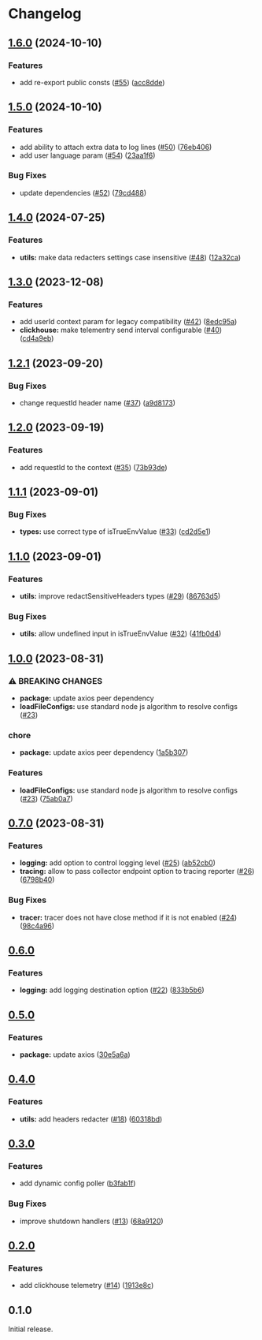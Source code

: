 # Changelog

## [1.6.0](https://github.com/gravity-ui/nodekit/compare/v1.5.0...v1.6.0) (2024-10-10)


### Features

* add re-export public consts ([#55](https://github.com/gravity-ui/nodekit/issues/55)) ([acc8dde](https://github.com/gravity-ui/nodekit/commit/acc8dde5d4e4b210948988fc04e7243df667af85))

## [1.5.0](https://github.com/gravity-ui/nodekit/compare/v1.4.0...v1.5.0) (2024-10-10)


### Features

* add ability to attach extra data to log lines ([#50](https://github.com/gravity-ui/nodekit/issues/50)) ([76eb406](https://github.com/gravity-ui/nodekit/commit/76eb4060fdcea61bb2d9a0f1254287835497ab2c))
* add user language param ([#54](https://github.com/gravity-ui/nodekit/issues/54)) ([23aa1f6](https://github.com/gravity-ui/nodekit/commit/23aa1f6273873807e5a4ee060d278abcc007d7c5))


### Bug Fixes

* update dependencies ([#52](https://github.com/gravity-ui/nodekit/issues/52)) ([79cd488](https://github.com/gravity-ui/nodekit/commit/79cd488ba6ff1a49f69a2b8d5fc2f02735cd8d4f))

## [1.4.0](https://github.com/gravity-ui/nodekit/compare/v1.3.0...v1.4.0) (2024-07-25)


### Features

* **utils:** make data redacters settings case insensitive ([#48](https://github.com/gravity-ui/nodekit/issues/48)) ([12a32ca](https://github.com/gravity-ui/nodekit/commit/12a32cae2a24085279ccd44e0c98c11564410ae9))

## [1.3.0](https://github.com/gravity-ui/nodekit/compare/v1.2.1...v1.3.0) (2023-12-08)


### Features

* add userId context param for legacy compatibility ([#42](https://github.com/gravity-ui/nodekit/issues/42)) ([8edc95a](https://github.com/gravity-ui/nodekit/commit/8edc95aded8fb7a4e96b8924d54c082b33cb3956))
* **clickhouse:** make telementry send interval configurable ([#40](https://github.com/gravity-ui/nodekit/issues/40)) ([cd4a9eb](https://github.com/gravity-ui/nodekit/commit/cd4a9ebe649e5a2c35f93b750a967f1f433fe38c))

## [1.2.1](https://github.com/gravity-ui/nodekit/compare/v1.2.0...v1.2.1) (2023-09-20)


### Bug Fixes

* change requestId header name ([#37](https://github.com/gravity-ui/nodekit/issues/37)) ([a9d8173](https://github.com/gravity-ui/nodekit/commit/a9d8173c9000c5a1b490ba5c3de1e1dea208304d))

## [1.2.0](https://github.com/gravity-ui/nodekit/compare/v1.1.1...v1.2.0) (2023-09-19)


### Features

* add requestId to the context ([#35](https://github.com/gravity-ui/nodekit/issues/35)) ([73b93de](https://github.com/gravity-ui/nodekit/commit/73b93de177279811ce424bcdbf8a1928065919cd))

## [1.1.1](https://github.com/gravity-ui/nodekit/compare/v1.1.0...v1.1.1) (2023-09-01)


### Bug Fixes

* **types:** use correct type of isTrueEnvValue ([#33](https://github.com/gravity-ui/nodekit/issues/33)) ([cd2d5e1](https://github.com/gravity-ui/nodekit/commit/cd2d5e1c92c1daaf1b59afab701fce32fbee8362))

## [1.1.0](https://github.com/gravity-ui/nodekit/compare/v1.0.0...v1.1.0) (2023-09-01)


### Features

* **utils:** improve redactSensitiveHeaders types ([#29](https://github.com/gravity-ui/nodekit/issues/29)) ([86763d5](https://github.com/gravity-ui/nodekit/commit/86763d56306068c05c9aa7bcaeca65492fda64b5))


### Bug Fixes

* **utils:** allow undefined input in isTrueEnvValue ([#32](https://github.com/gravity-ui/nodekit/issues/32)) ([41fb0d4](https://github.com/gravity-ui/nodekit/commit/41fb0d42a65f0f85011c6844a1de50485ccf556d))

## [1.0.0](https://github.com/gravity-ui/nodekit/compare/v0.7.0...v1.0.0) (2023-08-31)


### ⚠ BREAKING CHANGES

* **package:** update axios peer dependency
* **loadFileConfigs:** use standard node js algorithm to resolve configs ([#23](https://github.com/gravity-ui/nodekit/issues/23))

### chore

* **package:** update axios peer dependency ([1a5b307](https://github.com/gravity-ui/nodekit/commit/1a5b307bb70511dae9eab2b064ba7af839db7e52))


### Features

* **loadFileConfigs:** use standard node js algorithm to resolve configs ([#23](https://github.com/gravity-ui/nodekit/issues/23)) ([75ab0a7](https://github.com/gravity-ui/nodekit/commit/75ab0a7ef3858ef5a27315fdec02779660a69aaa))

## [0.7.0](https://github.com/gravity-ui/nodekit/compare/v0.6.0...v0.7.0) (2023-08-31)

### Features

- **logging:** add option to control logging level ([#25](https://github.com/gravity-ui/nodekit/issues/25)) ([ab52cb0](https://github.com/gravity-ui/nodekit/commit/ab52cb06fc8cc3b4a767a43bfd2333be35df93ea))
- **tracing:** allow to pass collector endpoint option to tracing reporter ([#26](https://github.com/gravity-ui/nodekit/issues/26)) ([6798b40](https://github.com/gravity-ui/nodekit/commit/6798b4049e1b8527b3d91f4e9768e9bba303b631))

### Bug Fixes

- **tracer:** tracer does not have close method if it is not enabled ([#24](https://github.com/gravity-ui/nodekit/issues/24)) ([98c4a96](https://github.com/gravity-ui/nodekit/commit/98c4a9660279c43e7baf6c18c4998ba417bcf5d0))

## [0.6.0](https://github.com/gravity-ui/nodekit/compare/v0.5.0...v0.6.0)

### Features

- **logging:** add logging destination option ([#22](https://github.com/gravity-ui/nodekit/issues/22)) ([833b5b6](https://github.com/gravity-ui/nodekit/commit/833b5b63794d7aaab77a7ce1c4ce6c7d8dc184d9))

## [0.5.0](https://github.com/gravity-ui/nodekit/compare/v0.4.0...v0.5.0)

### Features

- **package:** update axios ([30e5a6a](https://github.com/gravity-ui/nodekit/commit/30e5a6a16516839fde8e2adc7d8665599e625ee0))

## [0.4.0](https://github.com/gravity-ui/nodekit/compare/v0.3.0...v0.4.0)

### Features

- **utils:** add headers redacter ([#18](https://github.com/gravity-ui/nodekit/issues/18)) ([60318bd](https://github.com/gravity-ui/nodekit/commit/60318bdf501441390c7a594ce6f6000955581d6c))

## [0.3.0](https://github.com/gravity-ui/nodekit/compare/v0.2.0...v0.3.0)

### Features

- add dynamic config poller ([b3fab1f](https://github.com/gravity-ui/nodekit/commit/b3fab1fb0dfa441c99a98aaca996bb368d279fe5))

### Bug Fixes

- improve shutdown handlers ([#13](https://github.com/gravity-ui/nodekit/issues/13)) ([68a9120](https://github.com/gravity-ui/nodekit/commit/68a9120daf7dab90b07a54e28c646a9fb25b9f53))

## [0.2.0](https://github.com/gravity-ui/nodekit/compare/v0.1.0...v0.2.0)

### Features

- add clickhouse telemetry ([#14](https://github.com/gravity-ui/nodekit/pull/14)) ([1913e8c](https://github.com/gravity-ui/nodekit/commit/1913e8c2a7f704d85a7b1fa58ef401d9b6e87ab3))

## 0.1.0

Initial release.
